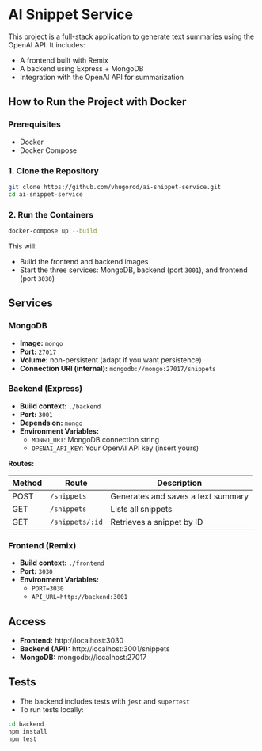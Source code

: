 # AI Snippet Service

This project is a full-stack application to generate text summaries using the OpenAI API. It includes:

- A frontend built with Remix
- A backend using Express + MongoDB
- Integration with the OpenAI API for summarization

## How to Run the Project with Docker

### Prerequisites

- Docker
- Docker Compose

### 1. Clone the Repository

```bash
git clone https://github.com/vhugorod/ai-snippet-service.git
cd ai-snippet-service
```

### 2. Run the Containers

```bash
docker-compose up --build
```

This will:
- Build the frontend and backend images
- Start the three services: MongoDB, backend (port `3001`), and frontend (port `3030`)

## Services

### MongoDB

- **Image:** `mongo`
- **Port:** `27017`
- **Volume:** non-persistent (adapt if you want persistence)
- **Connection URI (internal):** `mongodb://mongo:27017/snippets`

### Backend (Express)

- **Build context:** `./backend`
- **Port:** `3001`
- **Depends on:** `mongo`
- **Environment Variables:**
  - `MONGO_URI`: MongoDB connection string
  - `OPENAI_API_KEY`: Your OpenAI API key (insert yours)

**Routes:**

| Method | Route              | Description                         |
|--------|--------------------|-------------------------------------|
| POST   | `/snippets`        | Generates and saves a text summary  |
| GET    | `/snippets`        | Lists all snippets                  |
| GET    | `/snippets/:id`    | Retrieves a snippet by ID           |

### Frontend (Remix)

- **Build context:** `./frontend`
- **Port:** `3030`
- **Environment Variables:**
  - `PORT=3030`
  - `API_URL=http://backend:3001`

## Access

- **Frontend:** http://localhost:3030
- **Backend (API):** http://localhost:3001/snippets
- **MongoDB:** mongodb://localhost:27017

## Tests

- The backend includes tests with `jest` and `supertest`
- To run tests locally:

```bash
cd backend
npm install
npm test
```
